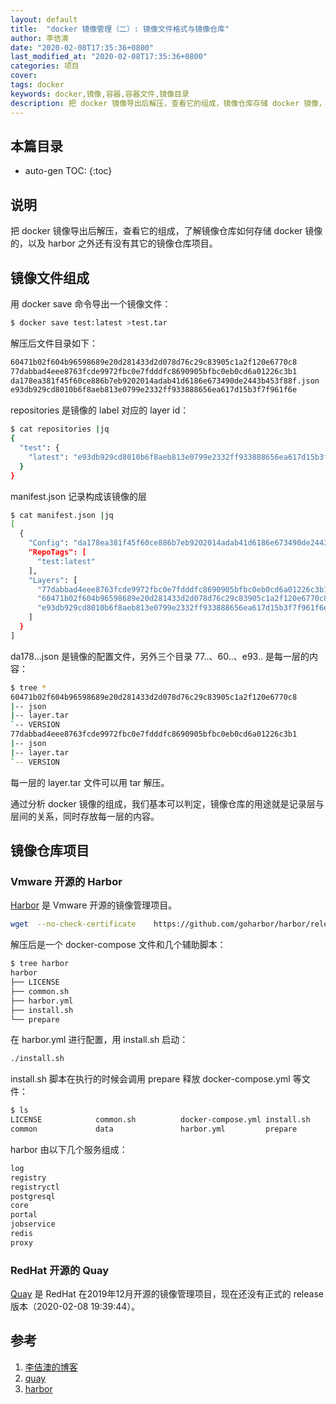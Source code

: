 ```yaml
---
layout: default
title:  "docker 镜像管理（二）: 镜像文件格式与镜像仓库"
author: 李佶澳
date: "2020-02-08T17:35:36+0800"
last_modified_at: "2020-02-08T17:35:36+0800"
categories: 项目
cover:
tags: docker
keywords: docker,镜像,容器,容器文件,镜像目录
description: 把 docker 镜像导出后解压，查看它的组成，镜像仓库存储 docker 镜像，其它的镜像仓库项目
---
```


## 本篇目录

* auto-gen TOC:
{:toc}

## 说明

把 docker 镜像导出后解压，查看它的组成，了解镜像仓库如何存储 docker 镜像的，以及 harbor 之外还有没有其它的镜像仓库项目。

## 镜像文件组成

用 docker save 命令导出一个镜像文件：

```sh
$ docker save test:latest >test.tar
```

解压后文件目录如下：

```sh
60471b02f604b96598689e20d281433d2d078d76c29c83905c1a2f120e6770c8       manifest.json
77dabbad4eee8763fcde9972fbc0e7fdddfc8690905bfbc0eb0cd6a01226c3b1       repositories
da178ea381f45f60ce886b7eb9202014adab41d6186e673490de2443b453f88f.json  
e93db929cd8010b6f8aeb813e0799e2332ff933888656ea617d15b3f7f961f6e
```

repositories 是镜像的 label 对应的 layer id：

```sh
$ cat repositories |jq
{
  "test": {
    "latest": "e93db929cd8010b6f8aeb813e0799e2332ff933888656ea617d15b3f7f961f6e"
  }
}
```

manifest.json 记录构成该镜像的层

```sh
$ cat manifest.json |jq
[
  {
    "Config": "da178ea381f45f60ce886b7eb9202014adab41d6186e673490de2443b453f88f.json",
    "RepoTags": [
      "test:latest"
    ],
    "Layers": [
      "77dabbad4eee8763fcde9972fbc0e7fdddfc8690905bfbc0eb0cd6a01226c3b1/layer.tar",
      "60471b02f604b96598689e20d281433d2d078d76c29c83905c1a2f120e6770c8/layer.tar",
      "e93db929cd8010b6f8aeb813e0799e2332ff933888656ea617d15b3f7f961f6e/layer.tar"
    ]
  }
]
```

da178...json 是镜像的配置文件，另外三个目录 77..、60..、e93.. 是每一层的内容：

```sh
$ tree *
60471b02f604b96598689e20d281433d2d078d76c29c83905c1a2f120e6770c8
|-- json
|-- layer.tar
`-- VERSION
77dabbad4eee8763fcde9972fbc0e7fdddfc8690905bfbc0eb0cd6a01226c3b1
|-- json
|-- layer.tar
`-- VERSION
```

每一层的 layer.tar 文件可以用 tar 解压。

通过分析 docker 镜像的组成，我们基本可以判定，镜像仓库的用途就是记录层与层间的关系，同时存放每一层的内容。

## 镜像仓库项目

### Vmware 开源的 Harbor

[Harbor][3] 是 Vmware 开源的镜像管理项目。

```sh
wget  --no-check-certificate    https://github.com/goharbor/harbor/releases/download/v1.10.0/harbor-online-installer-v1.10.0.tgz
```

解压后是一个 docker-compose 文件和几个辅助脚本：

```sh
$ tree harbor
harbor
├── LICENSE
├── common.sh
├── harbor.yml
├── install.sh
└── prepare
```

在 harbor.yml 进行配置，用 install.sh 启动：

```sh
./install.sh
```

install.sh 脚本在执行的时候会调用 prepare 释放 docker-compose.yml 等文件：

```sh
$ ls
LICENSE            common.sh          docker-compose.yml install.sh
common             data               harbor.yml         prepare
```

harbor 由以下几个服务组成：

```sh
log
registry
registryctl
postgresql
core
portal
jobservice
redis
proxy
```

### RedHat 开源的 Quay

[Quay][2] 是 RedHat 在2019年12月开源的镜像管理项目，现在还没有正式的 release 版本（2020-02-08 19:39:44）。

## 参考

1. [李佶澳的博客][1]
2. [quay][2]
3. [harbor][3]

[1]: https://www.lijiaocn.com "李佶澳的博客"
[2]: https://github.com/quay/quay "quay"
[3]: https://github.com/goharbor/harbor "harbor"
